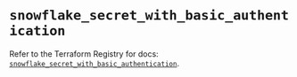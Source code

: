 # `snowflake_secret_with_basic_authentication`

Refer to the Terraform Registry for docs: [`snowflake_secret_with_basic_authentication`](https://registry.terraform.io/providers/snowflake-labs/snowflake/1.0.3/docs/resources/secret_with_basic_authentication).
